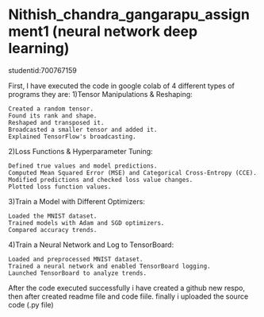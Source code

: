 # Nithish_chandra_gangarapu_assignment1 (neural network deep learning)
studentid:700767159 

First, I have executed the code in google colab of 4 different types of programs they are:
1)Tensor Manipulations & Reshaping:

    Created a random tensor.
    Found its rank and shape.
    Reshaped and transposed it.
    Broadcasted a smaller tensor and added it.
    Explained TensorFlow's broadcasting.

2)Loss Functions & Hyperparameter Tuning:

    Defined true values and model predictions.
    Computed Mean Squared Error (MSE) and Categorical Cross-Entropy (CCE).
    Modified predictions and checked loss value changes.
    Plotted loss function values.

3)Train a Model with Different Optimizers:

    Loaded the MNIST dataset.
    Trained models with Adam and SGD optimizers.
    Compared accuracy trends.

4)Train a Neural Network and Log to TensorBoard:
   
    Loaded and preprocessed MNIST dataset.
    Trained a neural network and enabled TensorBoard logging.
    Launched TensorBoard to analyze trends.
After the code executed successfully i have created a github new respo, then after created readme file and code fiile.
finally i uploaded the source code (.py file) 
